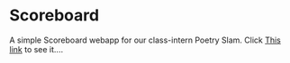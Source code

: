 # Scoreboard
A simple Scoreboard webapp for our class-intern Poetry Slam.
Click [This link](http://reuta.github.io/scoreboard) to see it....
